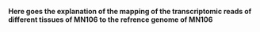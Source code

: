 **Here goes the explanation of the mapping of the transcriptomic reads  of different tissues of MN106 to the refrence genome of MN106**
